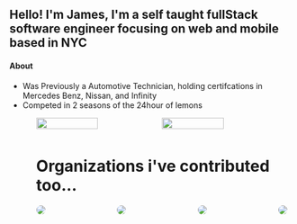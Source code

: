 <div style="width: 100%">
    <h2>Hello! I'm James, I'm a self taught fullStack software engineer focusing on web and mobile based in NYC</h2>
    <h4>About</h4>
    <ul>
        <li>Was Previously a Automotive Technician, holding certifcations in Mercedes Benz, Nissan, and Infinity</li>
        <li>Competed in 2 seasons of the 24hour of lemons</li>
    <ul>
    <div style="display: flex; flex-direction: row; width: 100%">
        <img style="margin-bottom: 10px; width: 49%" src="https://github-readme-stats.vercel.app/api?username=jamesboyer92&count_private=true&show_icons=true&card_width=300&hide_border=true&theme=radical" />
        <img style="margin-bottom: 10px; width: 49%" src="https://github-readme-stats.vercel.app/api/top-langs/?username=jamesboyer92&layout=compact&langs_count=4&hide_border=true&theme=radical" />
    </div>
    <h1>Organizations i've contributed too...</h1>
    <div style="display: flex; margin-bottom: 10px; justify-content: space-between">
        <img style="border-radius: 20px; margin-right: 10px" src="https://avatars.githubusercontent.com/u/4390297?s=200&v=4" />
        <img style="border-radius: 20px; margin-right: 10px" src="https://avatars.githubusercontent.com/u/16691781?s=200&v=4" />
        <img style="border-radius: 20px; margin-right: 10px" src="https://avatars.githubusercontent.com/u/64280592?s=200&v=4" />
        <img style="border-radius: 20px; margin-right: 10px" src="https://avatars.githubusercontent.com/u/78454137?s=200&v=4" />
    </div>
</div>



